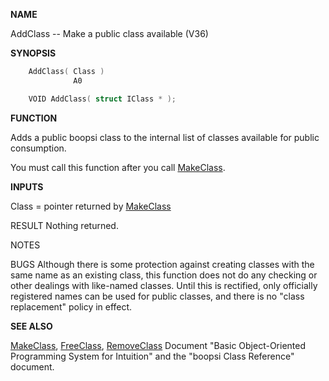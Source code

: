 
**NAME**

AddClass -- Make a public class available (V36)

**SYNOPSIS**

```c
    AddClass( Class )
              A0

    VOID AddClass( struct IClass * );

```
**FUNCTION**

Adds a public boopsi class to the internal list of classes available
for public consumption.

You must call this function after you call [MakeClass](MakeClass).

**INPUTS**

Class = pointer returned by [MakeClass](MakeClass)

RESULT
Nothing returned.

NOTES

BUGS
Although there is some protection against creating classes
with the same name as an existing class, this function
does not do any checking or other dealings with like-named
classes.  Until this is rectified, only officially registered
names can be used for public classes, and there is no
&#034;class replacement&#034; policy in effect.

**SEE ALSO**

[MakeClass](MakeClass), [FreeClass](FreeClass), [RemoveClass](RemoveClass)
Document &#034;Basic Object-Oriented Programming System for Intuition&#034;
and the &#034;boopsi Class Reference&#034; document.
